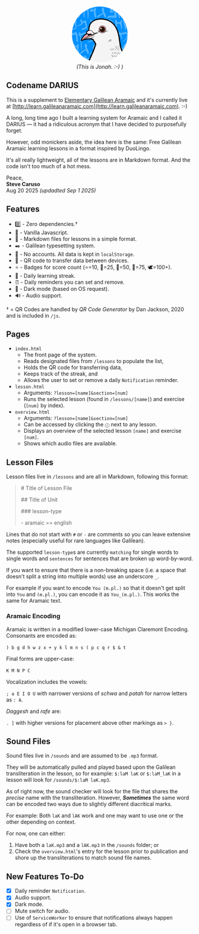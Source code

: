 <p align="center">
<img src="img/jonah.png" style="max-width:150px; border-radius:150px;"><br>
<em>(This is Jonah. :-) )</em>
</p>

## Codename DARIUS

This is a supplement to [Elementary Galilean Aramaic](http://galileanaramaic.com) and it's currently live at [http://learn.galileanaramaic.com](http://learn.galileanaramaic.com). :-)

A long, long time ago I built a learning system for Aramaic and I called it DARIUS — it had a ridiculous acronym that I have decided to purposefully forget.

However, odd monickers aside, the idea here is the same: Free Galilean Aramaic learning lessons in a format inspired by DuoLingo. 

It's all really lightweight, all of the lessons are in Markdown format. And the code isn't too much of a hot mess.

Peace,  
**Steve Caruso**  
Aug 20 2025 _(updadted Sep 1 2025)_

## Features

- 0️⃣ - Zero dependencies.†
- 🍦 - Vanilla Javascript.
- 📄 - Markdown files for lessons in a simple format.
- ✒️ - Galilean typesetting system.
- 💽 - No accounts. All data is kept in `localStorage`.
- 🎯 - QR code to transfer data between devices.
- ⭐ - Badges for score count (⭐=10, 🥉=25, 🥈=50, 🏅=75, 🕊️=100+).
- 📆 - Daily learning streak.
- ⏰ - Daily reminders you can set and remove.
- 🌙 - Dark mode (based on OS request).
- 🔊 - Audio support.

† = QR Codes are handled by *QR Code Generator* by Dan Jackson, 2020 and is included in `/js`.

## Pages

- `index.html` 
    - The front page of the system. 
    - Reads designated files from `/lessons` to populate the list, 
    - Holds the QR code for transferring data, 
    - Keeps track of the streak, and 
    - Allows the user to set or remove a daily `Notification` reminder.
- `lesson.html`
    - Arguments: `?lesson=[name]&section=[num]` 
    - Runs the selected lesson (found in `/lessons/[name]`) and exercise (`[num]` by index).
- `overview.html`
    - Arguments: `?lesson=[name]&section=[num]` 
    - Can be accessed by clicking the `ⓘ` next to any lesson.
    - Displays an overview of the selected lesson `[name]` and exercise `[num]`. 
    - Shows which audio files are available.

## Lesson Files

Lesson files live in `/lessons` and are all in Markdown, following this format:

> \# Title of Lesson File
>
> \## Title of Unit
>
> \### lesson-type
>
> \- aramaic == english

Lines that do not start with `#` or `-` are comments so you can leave extensive notes (especially useful for rare languages like Galilean).

The supported `lesson-type`s are currently `matching` for single words to single words and `sentences` for sentences that are broken up word-by-word.

If you want to ensure that there is a non-breaking space (i.e. a space that doesn't split a string into multiple words) use an underscore `_`.

For example if you want to encode `You (m.pl.)` so that it doesn't get split into `You` and `(m.pl.)`, you can encode it as `You_(m.pl.)`. This works the same for Aramaic text.

### Aramaic Encoding

Aramaic is written in a modified lower-case Michigan Claremont Encoding. Consonants are encoded as:

`) b g d h w z x + y k l m n s ( p c q r $ & t`

Final forms are upper-case:

`K M N P C`

Vocalization includes the vowels:

`; a E I O U` with narrower versions of *schwa* and *patah* for narrow letters as `: A`.

*Daggesh* and *rafe* are:

`. ]` with higher versions for placement above other markings as `> }`.

## Sound Files

Sound files live in `/sounds` and are assumed to be `.mp3` format.

They will be automatically pulled and played based upon the Galilean transliteration in the lesson, so for example: `$:laM laK` or `$:laM_laK` in a lesson will look for `/sounds/$:laM laK.mp3`.

As of right now, the sound checker will look for the file that shares the *precise* name with the transliteration. However, ***Sometimes*** the same word can be encoded two ways due to slightly different diacritical marks.

For example: Both `laK` and `lAK` work and one may want to use one or the other depending on context.

For now, one can either:

1. Have both a `laK.mp3` and a `lAK.mp3` in the `/sounds` folder; or
2. Check the `overview.html`'s entry for the lesson prior to publication and shore up the transliterations to match sound file names.

## New Features To-Do

- [x] Daily reminder `Notification`.
- [x] Audio support.
- [x] Dark mode.
- [ ] Mute switch for audio.
- [ ] Use of `ServiceWorker` to ensure that notifications always happen regardless of if it's open in a browser tab.